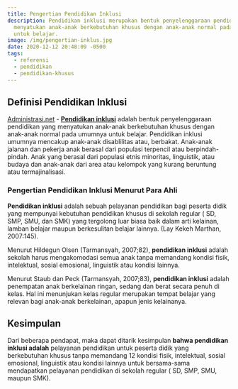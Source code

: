 ```yaml
---
title: Pengertian Pendidikan Inklusi
description: Pendidikan inklusi merupakan bentuk penyelenggaraan pendidikan yang
  menyatukan anak-anak berkebutuhan khusus dengan anak-anak normal pada umumnya
  untuk belajar.
image: /img/pengertian-inklus.jpg
date: 2020-12-12 20:48:09 -0500
tags:
  - referensi
  - pendidikan
  - pendidikan-khusus
---
```



## Definisi Pendidikan Inklusi
[Administrasi.net](/ "Administrasi.net") - **[Pendidikan inklusi](/teori/pendidikan-inklusi "Pendidikan Inklusi")** adalah bentuk penyelenggaraan pendidikan yang menyatukan anak-anak berkebutuhan khusus dengan anak-anak normal pada umumnya untuk belajar. Pendidikan inklusi umumnya mencakup anak-anak disablilitas atau, berbakat. Anak-anak jalanan dan pekerja anak berasal dari populasi terpencil atau berpindah-pindah. Anak yang berasal dari populasi etnis minoritas, linguistik, atau budaya dan anak-anak dari area atau kelompok yang kurang beruntung atau termajinalisasi. 

### Pengertian Pendidikan Inklusi Menurut Para Ahli
**Pendidikan inklusi** adalah sebuah pelayanan pendidikan bagi peserta didik yang mempunyai kebutuhan pendidikan khusus di sekolah regular ( SD, SMP, SMU, dan SMK) yang tergolong luar biasa baik dalam arti kelainan, lamban belajar maupun berkesulitan belajar lainnya. (Lay Kekeh Marthan, 2007:145). 

Menurut Hildegun Olsen (Tarmansyah, 2007;82), **pendidikan inklusi** adalah sekolah harus mengakomodasi semua anak tanpa memandang kondisi fisik, intelektual, sosial emosional, linguistik atau kondisi lainnya. 

Menurut Staub dan Peck (Tarmansyah, 2007;83), **pendidikan inklusi** adalah penempatan anak berkelainan ringan, sedang dan berat secara penuh di kelas. Hal ini menunjukan kelas regular merupakan tempat belajar yang relevan bagi anak-anak berkelainan, apapun jenis kelainanya. 

## Kesimpulan
Dari beberapa pendapat, maka dapat ditarik kesimpulan **bahwa pendidikan inklusi adalah** pelayanan pendidikan untuk peserta didik yang berkebutuhan khusus tanpa memandang 12 kondisi fisik, intelektual, sosial emosional, linguistik atau kondisi lainnya untuk bersama-sama mendapatkan pelayanan pendidikan di sekolah regular ( SD, SMP, SMU, maupun SMK).


